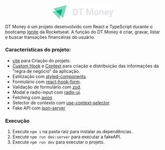 <p align="center">
  <img src="src/assets/logo.svg" width="200px" align="center" alt="DT Money logo" />
</p>

DT Money é um projeto desenvolvido com React e TypeScript durante o bootcamp [Ignite](https://lp.rocketseat.com.br/ignite#trilhas) da Rocketseat.
A função do DT Money é criar, gravar, listar e buscar transações financeiras do usuário.

### Características do projeto:
- [vite](https://vitejs.dev/) para Criação do projeto.
- [Custom Hook](https://reactjs.org/docs/hooks-custom.html) e [Context](https://pt-br.reactjs.org/docs/context.html#reactcreatecontext) para criação e distribuição das informações da "regra de negócio" da aplicação.
- Estilização com [styled-components](https://styled-components.com).
- Formulário com [react-hook-form](https://react-hook-form.com).
- Validação de formulário com [zod](https://zod.dev).
- Modal e radio-input com [radix-ui](https://www.radix-ui.com/docs/primitives/components/dialog).
- Fetching com [axios](https://axios-http.com/)
- Selector de contexto com [use-context-selector](https://github.com/dai-shi/use-context-selector)
- Fake API com [json-server](https://github.com/typicode/json-server#json-server-)

### Execução
1. Execute `npm i` na pasta raiz para instalar as dependências.
2. Execute `npm run dev:server` para executar a fakeAPI.
3. Execute `npm run dev` para executar o projeto.

